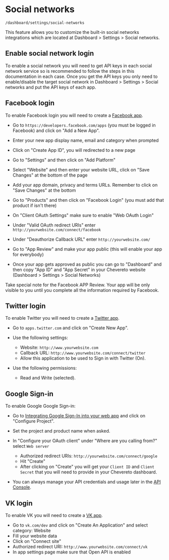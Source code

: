 # Social networks

`/dashboard/settings/social-networks`

This feature allows you to customize the built-in social networks integrations which are located at Dashboard > Settings > Social networks.

## Enable social network login

To enable a social network you will need to get API keys in each social network service so is recommended to follow the steps in this documentation in each case. Once you get the API keys you only need to enable/disable the target social network in Dashboard > Settings > Social networks and put the API keys of each app.

## Facebook login

To enable Facebook login you will need to create a [Facebook app](https://developers.facebook.com/).

- Go to `https://developers.facebook.com/apps` (you must be logged in Facebook) and click on "Add a New App".

- Enter your new app display name, email and category when prompted

- Click on "Create App ID", you will redirected to a new page

- Go to "Settings" and then click on "Add Platform"

- Select "Website" and then enter your website URL, click on "Save Changes" at the bottom of the page

- Add your app domain, privacy and terms URLs. Remember to click on "Save Changes" at the bottom

- Go to "Products" and then click on "Facebook Login" (you must add that product if isn't there)

- On "Client OAuth Settings" make sure to enable "Web OAuth Login"

- Under "Valid OAuth redirect URIs" enter `http://yourwebsite.com/connect/facebook`
- Under "Deauthorize Callback URL" enter `http://yourwebsite.com/`

- Go to "App Review" and make your app public (this will enable your app for everybody)

- Once your app gets approved as public you can go to "Dashboard" and then copy "App ID" and "App Secret" in your Chevereto website (Dashboard > Settings > Social Networks)

Take special note for the Facebook APP Review. Your app will be only visible to you until you complete all the information required by Facebook.

## Twitter login

To enable Twitter you will need to create a [Twitter app](https://apps.twitter.com/).

- Go to `apps.twitter.com` and click on "Create New App".
- Use the following settings:

  - Website: `http://www.yourwebsite.com`
  - Callback URL: `http://www.yourwebsite.com/connect/twitter`
  - Allow this application to be used to Sign in with Twitter (On).

- Use the following permissions:

  - Read and Write (selected).

## Google Sign-in

To enable Google Google Sign-in:

- Go to [Integrating Google Sign-In into your web app](https://developers.google.com/identity/sign-in/web/sign-in#before_you_begin) and click on "Configure Project".
- Set the project and product name when asked.
- In "Configure your OAuth client" under "Where are you calling from?" select `Web server`

  - Authorized redirect URIs: `http://yourwebsite.com/connect/google`
  - Hit "Create"
  - After clicking on "Create" you will get your `Client ID` and `Client Secret` that you will need to provide in your Chevereto dashboard.

- You can always manage your API credentials and usage later in the [API Console](https://console.cloud.google.com/).

## VK login

To enable VK you will need to create a [VK app](https://vk.com/dev).

- Go to `vk.com/dev` and click on "Create An Application" and select category: Website
- Fill your website data
- Click on "Connect site"
- Authorized redirect URI: `http://www.yourwebsite.com/connect/vk`
- In app settings page make sure that Open API is enabled
